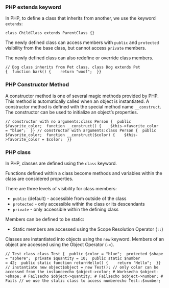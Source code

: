 ### PHP extends keyword

In PHP, to define a class that inherits from another, we use the keyword `extends`:

```
class ChildClass extends ParentClass {}
```

The newly defined class can access members with `public` and `protected` visibility from the base class, but cannot access `private` members.

The newly defined class can also redefine or override class members.

```
// Dog class inherits from Pet class. class Dog extends Pet {  function bark() {    return "woof";  }}
```

### PHP Constructor Method

A constructor method is one of several magic methods provided by PHP. This method is automatically called when an object is instantiated. A constructor method is defined with the special method name `__construct`. The constructor can be used to initialize an object’s properties.

```
// constructor with no arguments:class Person {  public $favorite_color;  function __construct() {    $this->favorite_color = "blue";  }} // constructor with arguments:class Person {  public $favorite_color;  function __construct($color) {    $this->favorite_color = $color;  }}
```

### PHP class

In PHP, classes are defined using the `class` keyword.

Functions defined within a class become methods and variables within the class are considered properties.

There are three levels of visibility for class members:

-   `public` (default) - accessible from outside of the class
-   `protected` - only accessible within the class or its descendants
-   `private` - only accessible within the defining class

Members can be defined to be static:

-   Static members are accessed using the Scope Resolution Operator (`::`)

Classes are instantiated into objects using the `new` keyword. Members of an object are accessed using the Object Operator (`->`).

```
// Test class class Test {  public $color = "blue";  protected $shape = "sphere";  private $quantity = 10;  public static $number = 42;  public static function returnHello() {    return "Hello";  }} // instantiate new object$object = new Test(); // only color can be accessed from the instanceecho $object->color; # Worksecho $object->shape; # Failsecho $object->quantity; # Failsecho $object->number; # Fails // we use the static class to access numberecho Test::$number;
```